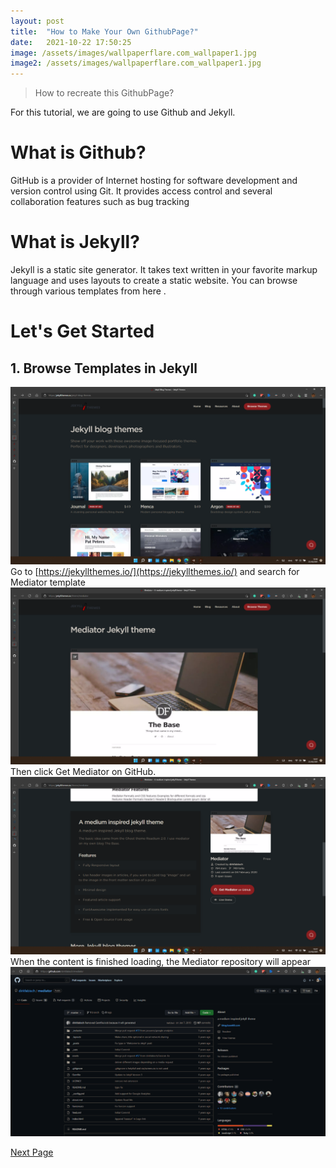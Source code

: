 ```yaml
---
layout: post
title:  "How to Make Your Own GithubPage?"
date:   2021-10-22 17:50:25
image: /assets/images/wallpaperflare.com_wallpaper1.jpg
image2: /assets/images/wallpaperflare.com_wallpaper1.jpg
---
```

>How to recreate this GithubPage?

For this tutorial, we are going to use Github and Jekyll.

# What is Github?
GitHub is a provider of Internet hosting for software development and version control using Git. It provides access control and several collaboration features such as bug tracking

# What is Jekyll?
Jekyll is a static site generator. It takes text written in your favorite markup language and uses layouts to create a static website. You can browse through various templates from here [   ](https://jekyllthemes.io/).

# Let's Get Started
## 1. Browse Templates in Jekyll
![   ](/assets/alprow/jekyll.png)
Go to [https://jekyllthemes.io/](https://jekyllthemes.io/) and search for Mediator template
![   ](/assets/alprow/mediator1.png)
Then click Get Mediator on GitHub.
![   ](/assets/alprow/mediator2.png)
When the content is finished loading, the Mediator repository will appear
![   ](/assets/alprow/1.png)



<a href="../tutor2.md">Next Page</a>
